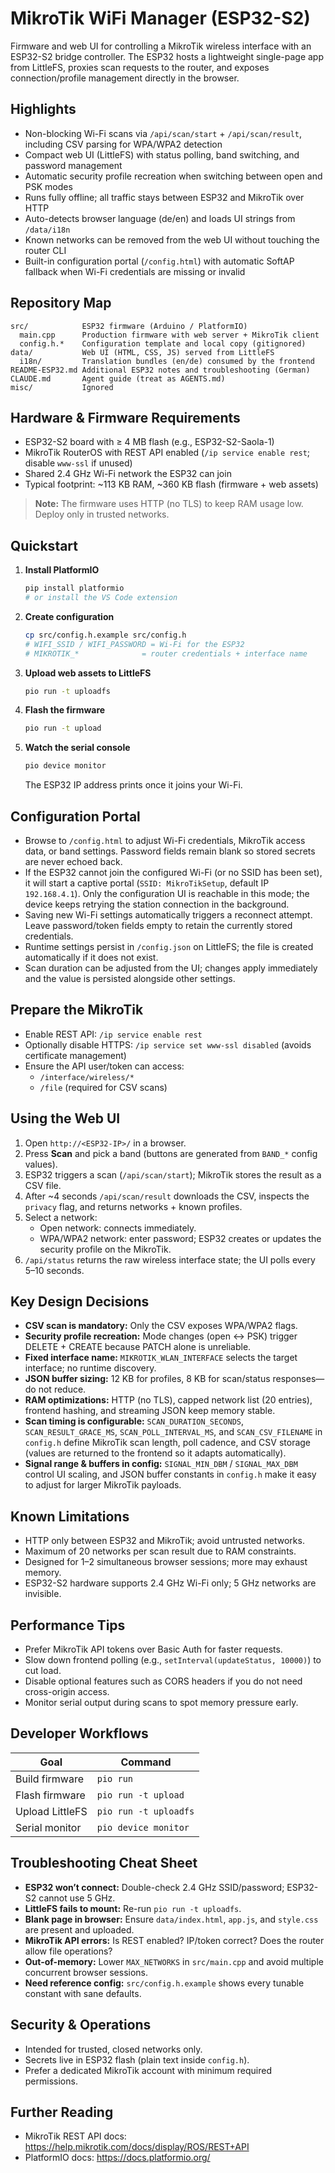 # MikroTik WiFi Manager (ESP32-S2)

Firmware and web UI for controlling a MikroTik wireless interface with an ESP32-S2 bridge controller. The ESP32 hosts a lightweight single-page app from LittleFS, proxies scan requests to the router, and exposes connection/profile management directly in the browser.

## Highlights

- Non-blocking Wi-Fi scans via `/api/scan/start` + `/api/scan/result`, including CSV parsing for WPA/WPA2 detection
- Compact web UI (LittleFS) with status polling, band switching, and password management
- Automatic security profile recreation when switching between open and PSK modes
- Runs fully offline; all traffic stays between ESP32 and MikroTik over HTTP
- Auto-detects browser language (de/en) and loads UI strings from `/data/i18n`
- Known networks can be removed from the web UI without touching the router CLI
- Built-in configuration portal (`/config.html`) with automatic SoftAP fallback when Wi-Fi credentials are missing or invalid

## Repository Map

```
src/            ESP32 firmware (Arduino / PlatformIO)
  main.cpp      Production firmware with web server + MikroTik client
  config.h.*    Configuration template and local copy (gitignored)
data/           Web UI (HTML, CSS, JS) served from LittleFS
  i18n/         Translation bundles (en/de) consumed by the frontend
README-ESP32.md Additional ESP32 notes and troubleshooting (German)
CLAUDE.md       Agent guide (treat as AGENTS.md)
misc/           Ignored
```

## Hardware & Firmware Requirements

- ESP32-S2 board with ≥ 4 MB flash (e.g., ESP32-S2-Saola-1)
- MikroTik RouterOS with REST API enabled (`/ip service enable rest`; disable `www-ssl` if unused)
- Shared 2.4 GHz Wi-Fi network the ESP32 can join
- Typical footprint: ~113 KB RAM, ~360 KB flash (firmware + web assets)

> **Note:** The firmware uses HTTP (no TLS) to keep RAM usage low. Deploy only in trusted networks.

## Quickstart

1. **Install PlatformIO**
   ```bash
   pip install platformio
   # or install the VS Code extension
   ```
2. **Create configuration**
   ```bash
   cp src/config.h.example src/config.h
   # WIFI_SSID / WIFI_PASSWORD = Wi-Fi for the ESP32
   # MIKROTIK_*              = router credentials + interface name
   ```
3. **Upload web assets to LittleFS**
   ```bash
   pio run -t uploadfs
   ```
4. **Flash the firmware**
   ```bash
   pio run -t upload
   ```
5. **Watch the serial console**
   ```bash
   pio device monitor
   ```
   The ESP32 IP address prints once it joins your Wi-Fi.

## Configuration Portal

- Browse to `/config.html` to adjust Wi-Fi credentials, MikroTik access data, or band settings. Password fields remain blank so stored secrets are never echoed back.
- If the ESP32 cannot join the configured Wi-Fi (or no SSID has been set), it will start a captive portal (`SSID: MikroTikSetup`, default IP `192.168.4.1`). Only the configuration UI is reachable in this mode; the device keeps retrying the station connection in the background.
- Saving new Wi-Fi settings automatically triggers a reconnect attempt. Leave password/token fields empty to retain the currently stored credentials.
- Runtime settings persist in `/config.json` on LittleFS; the file is created automatically if it does not exist.
- Scan duration can be adjusted from the UI; changes apply immediately and the value is persisted alongside other settings.

## Prepare the MikroTik

- Enable REST API: `/ip service enable rest`
- Optionally disable HTTPS: `/ip service set www-ssl disabled` (avoids certificate management)
- Ensure the API user/token can access:
  - `/interface/wireless/*`
  - `/file` (required for CSV scans)

## Using the Web UI

1. Open `http://<ESP32-IP>/` in a browser.
2. Press **Scan** and pick a band (buttons are generated from `BAND_*` config values).
3. ESP32 triggers a scan (`/api/scan/start`); MikroTik stores the result as a CSV file.
4. After ~4 seconds `/api/scan/result` downloads the CSV, inspects the `privacy` flag, and returns networks + known profiles.
5. Select a network:
   - Open network: connects immediately.
   - WPA/WPA2 network: enter password; ESP32 creates or updates the security profile on the MikroTik.
6. `/api/status` returns the raw wireless interface state; the UI polls every 5–10 seconds.

## Key Design Decisions

- **CSV scan is mandatory:** Only the CSV exposes WPA/WPA2 flags.
- **Security profile recreation:** Mode changes (open ↔ PSK) trigger DELETE + CREATE because PATCH alone is unreliable.
- **Fixed interface name:** `MIKROTIK_WLAN_INTERFACE` selects the target interface; no runtime discovery.
- **JSON buffer sizing:** 12 KB for profiles, 8 KB for scan/status responses—do not reduce.
- **RAM optimizations:** HTTP (no TLS), capped network list (20 entries), frontend hashing, and streaming JSON keep memory stable.
- **Scan timing is configurable:** `SCAN_DURATION_SECONDS`, `SCAN_RESULT_GRACE_MS`, `SCAN_POLL_INTERVAL_MS`, and `SCAN_CSV_FILENAME` in `config.h` define MikroTik scan length, poll cadence, and CSV storage (values are returned to the frontend so it adapts automatically).
- **Signal range & buffers in config:** `SIGNAL_MIN_DBM` / `SIGNAL_MAX_DBM` control UI scaling, and JSON buffer constants in `config.h` make it easy to adjust for larger MikroTik payloads.

## Known Limitations

- HTTP only between ESP32 and MikroTik; avoid untrusted networks.
- Maximum of 20 networks per scan result due to RAM constraints.
- Designed for 1–2 simultaneous browser sessions; more may exhaust memory.
- ESP32-S2 hardware supports 2.4 GHz Wi-Fi only; 5 GHz networks are invisible.

## Performance Tips

- Prefer MikroTik API tokens over Basic Auth for faster requests.
- Slow down frontend polling (e.g., `setInterval(updateStatus, 10000)`) to cut load.
- Disable optional features such as CORS headers if you do not need cross-origin access.
- Monitor serial output during scans to spot memory pressure early.

## Developer Workflows

| Goal                | Command                 |
|---------------------|-------------------------|
| Build firmware      | `pio run`               |
| Flash firmware      | `pio run -t upload`     |
| Upload LittleFS     | `pio run -t uploadfs`   |
| Serial monitor      | `pio device monitor`    |

## Troubleshooting Cheat Sheet

- **ESP32 won’t connect:** Double-check 2.4 GHz SSID/password; ESP32-S2 cannot use 5 GHz.
- **LittleFS fails to mount:** Re-run `pio run -t uploadfs`.
- **Blank page in browser:** Ensure `data/index.html`, `app.js`, and `style.css` are present and uploaded.
- **MikroTik API errors:** Is REST enabled? IP/token correct? Does the router allow file operations?
- **Out-of-memory:** Lower `MAX_NETWORKS` in `src/main.cpp` and avoid multiple concurrent browser sessions.
- **Need reference config:** `src/config.h.example` shows every tunable constant with sane defaults.

## Security & Operations

- Intended for trusted, closed networks only.
- Secrets live in ESP32 flash (plain text inside `config.h`).
- Prefer a dedicated MikroTik account with minimum required permissions.

## Further Reading

- MikroTik REST API docs: <https://help.mikrotik.com/docs/display/ROS/REST+API>
- PlatformIO docs: <https://docs.platformio.org/>
